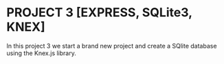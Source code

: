 # PROJECT 3 [EXPRESS, SQLite3, KNEX]
In this project 3 we start a brand new project and create a SQlite database using the Knex.js library.



<!-- ## STEP 1: Add NODEMON
- Make sure we are in our terminals, backend first `\project1`
- Add nodemon by typing in the terminal `yarn add nodemon`
- once installed edit `package.json` with the following

```
"scripts": {
    "start": "node index.js",
    "server": "nodemon index.js"
  },

```

## STEP 2: Add shortid
-we'll also add shortid and we will add that to our Development Dependencies by using the `-D`
- so in the Terminal type `yarn add shortid -D`

- Nodemon helps us spin up server when we make changes, so we don't have to run `yarn start` after each change.
- Now we can run `yarn server`

## Step 3: Writing some API calls
- Because I am writing this project for my main project [anchorgold](https://anchor.gold 'anchorGold' ) we'll make the API calls as thus

## LETS EDIT index.js FILE
- Edit the index.js file, so it looks like the below

```
const cors = require('cors');
const express = require('express');
const shortid = require('shortid')

const server = express();

server.use(express.json())
server.use(cors());

const PORT = 5000;

let users = [];


server.get('/', (req, res) => {
    res.json({welcome: 'Welcome to project 2 or PART II'});
})


```

- make sure server is running and open browser at `http://localhost:5000/`

- now lets make another _GET_ in `index.js` add the following codec

```
server.get('/api/users', (req, res) => {
    res.status(200).json(users)
})

```

- now point server to `http://localhost:5000/api/users` because we haven't _POST_ anything you should see an empty array `[]`

- so now lets post something to out `users = []` array, from the code on line 12

- to post we are going to need either POSTMAN or INSOMIA

## STEP 4: POST using INSOMNIA

- lets download POSTMAN and INSOMNIA -->